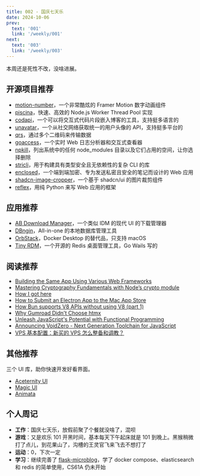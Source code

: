 ```yaml
---
title: 002 - 国庆七天乐
date: 2024-10-06
prev:
  text: '001'
  link: '/weekly/001'
next:
  text: '003'
  link: '/weekly/003'
---
```


本周还是死性不改，没啥进展。

## 开源项目推荐

- [motion-number](https://github.com/barvian/motion-number)，一个非常酷炫的 Framer Motion 数字动画组件
- [piscina](https://github.com/piscinajs/piscina)，快速、高效的 Node.js Worker Thread Pool 实现
- [codapi](https://github.com/nalgeon/codapi)，一个可以将交互式代码片段嵌入博客的工具，支持挺多语言的
- [unavatar](https://github.com/microlinkhq/unavatar)，一个从社交网络获取统一的用户头像的 API，支持挺多平台的
- [qrs](https://github.com/qifi-dev/qrs)，通过多个二维码来传输数据
- [goaccess](https://github.com/allinurl/goaccess)，一个实时 Web 日志分析器和交互式查看器
- [npkill](https://github.com/voidcosmos/npkill)，列出系统中的任何 node_modules 目录以及它们占用的空间，让你选择删除
- [stricli](https://github.com/bloomberg/stricli)，用于构建具有类型安全且无依赖性的复杂 CLI 的库
- [enclosed](https://github.com/CorentinTh/enclosed)，一个端到端加密、专为发送私密且安全的笔记而设计的 Web 应用
- [shadcn-image-cropper](https://github.com/sujjeee/shadcn-image-cropper)，一个基于 shadcn/ui 的图片裁剪组件
- [reflex](https://github.com/reflex-dev/reflex)，用纯 Python 来写 Web 应用的框架

## 应用推荐

- [AB Download Manager](https://github.com/amir1376/ab-download-manager)，一个类似 IDM 的现代 UI 的下载管理器
- [DBngin](https://dbngin.com/)，All-in-one 的本地数据库管理工具
- [OrbStack](https://orbstack.dev/)，Docker Desktop 的替代品，只支持 macOS
- [Tiny RDM](https://redis.tinycraft.cc/)，一个开源的 Redis 桌面管理工具，Go Wails 写的

## 阅读推荐

- [Building the Same App Using Various Web Frameworks](https://eugeneyan.com/writing/web-frameworks/)
- [Mastering Cryptography Fundamentals with Node’s crypto module](https://blog.yonatan.dev/cryptography-with-node-crypto-module/)
- [How I got here](https://pthorpe92.dev/intro/my-story)
- [How to Submit an Electron App to the Mac App Store](https://www.dolthub.com/blog/2024-10-02-how-to-submit-an-electron-app-to-mac-app-store)
- [How Bun supports V8 APIs without using V8 (part 1)](https://bun.sh/blog/how-bun-supports-v8-apis-without-using-v8-part-1)
- [Why Gumroad Didn't Choose htmx](https://htmx.org/essays/why-gumroad-didnt-choose-htmx/)
- [Unleash JavaScript's Potential with Functional Programming](https://janhesters.com/blog/unleash-javascripts-potential-with-functional-programming)
- [Announcing VoidZero - Next Generation Toolchain for JavaScript](https://voidzero.dev/posts/announcing-voidzero-inc)
- [VPS 基本配置：新买的 VPS 怎么整备和调教？](https://www.guai.win/notes/0003-new-vps)

## 其他推荐

三个 UI 库，助你快速开发好看界面。

- [Aceternity UI](https://ui.aceternity.com/)
- [Magic UI](https://magicui.design/)
- [Animata](https://animata.design/)

## 个人周记

- **工作**：国庆七天乐，放假前聚了个餐就没啥了，混呗
- **游戏**：又是欢乐 101 开黑时间，基本每天下午起床就是 101 到晚上。黑猴稍微打了点儿，到花果山了，沟槽的王灵官飞来飞去不想打了
- **运动**：0，下次一定
- **学习**：继续完善了 [flask-microblog](https://github.com/mancuoj-collective/flask-microblog)，学了 docker compose、elasticsearch 和 redis 的简单使用，CS61A 仍未开始
